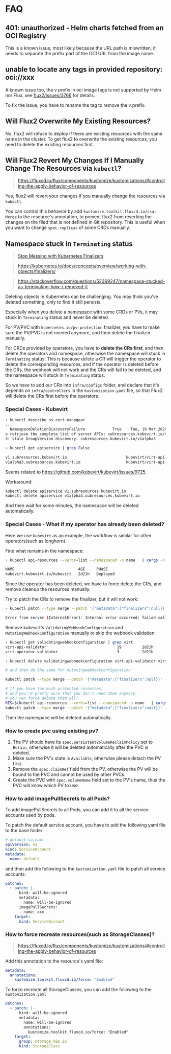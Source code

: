 # FAQ

## 401: unauthorized - Helm charts fetched from an OCI Registry

This is a known issue, most likely because the URL path is miswritten, it needs to
separate the prefix part of the OCI URL from the image name.

## unable to locate any tags in provided repository: oci://xxx

A known issue too, the v prefix in oci image tags is not supported by Helm nor Flux, see
[flux2/issues/3766](https://github.com/fluxcd/flux2/issues/3766) for details.

To fix the issue, you have to rename the tag to remove the v prefix.

## Will Flux2 Overwrite My Existing Resources?

No, flux2 will refuse to deploy if there are existing resources with the same name in the
cluster. To get flux2 to overwrite the existing resources, you need to delete the existing
resources first.

## Will Flux2 Revert My Changes If I Manually Change The Resources via `kubectl`?

> https://fluxcd.io/flux/components/kustomize/kustomizations/#controlling-the-apply-behavior-of-resources

Yes, flux2 will revert your changes if you manually change the resources via `kubectl`.

You can control this behavior by add `kustomize.toolkit.fluxcd.io/ssa: Merge` to the
resource's annotation, to prevent flux2 from reverting the changes on the filed that is
not defined in Git repository. This is useful when you want to change `spec.replicas` of
some CRDs manually.

## Namespace stuck in `Terminating` status

> [Stop Messing with Kubernetes Finalizers](https://martinheinz.dev/blog/74)

> https://kubernetes.io/docs/concepts/overview/working-with-objects/finalizers/

> https://stackoverflow.com/questions/52369247/namespace-stucked-as-terminating-how-i-removed-it

Deleting objects in Kubernetes can be challenging. You may think you’ve deleted something,
only to find it still persists.

Especially when you delete a namespace with some CRDs or PVs, it may stuck in
`Terminating` status and never be deleted.

For PV/PVC with `kubernetes.io/pv-protection` finalizer, you have to make sure the PV/PVC
is not needed anymore, and then delete the finalizer manually.

For CRDs provided by operators, you have to **delete the CRs first**, and then delete the
operators and namespace, otherwise the namespace will stuck in `Terminating` status! This
is because delete a CR will trigger the operator to delete the corresponding resources,
and if the operator is deleted before the CRs, the webhook will not work and the CRs will
fail to be deleted, and the namespace will stuck in `Terminating` status.

So we have to add our CRs into `infra/configs` folder, and declare that it's depends on
`infra/controllers` in the `kustomization.yaml` file, so that Flux2 will delete the CRs
first before the operators.

### Special Cases - Kubevirt

```bash
› kubectl describe ns cert-managear
...
  NamespaceDeletionDiscoveryFailure            True    Tue, 19 Mar 2024 01:12:15 +0800  DiscoveryFailed         Discovery failed for some groups, 2 failing: unable t
o retrieve the complete list of server APIs: subresources.kubevirt.io/v1: stale GroupVersion discovery: subresources.kubevirt.io/v1, subresources.kubevirt.io/v1alpha
3: stale GroupVersion discovery: subresources.kubevirt.io/v1alpha3
```

```bash
› kubectl get apiservice | grep False

v1.subresources.kubevirt.io                          kubevirt/virt-api            False (ServiceNotFound)   2d21h
v1alpha3.subresources.kubevirt.io                    kubevirt/virt-api            False (ServiceNotFound)   2d21h
```

Seems related to <https://github.com/kubevirt/kubevirt/issues/9725>.

Workaround:

```bash
kubectl delete apiservice v1.subresources.kubevirt.io
kubectl delete apiservice v1alpha3.subresources.kubevirt.io
```

And then wait for some minutes, the namespace will be deleted automatically.

### Special Cases - What if my operator has already been deleted?

Here we use `kubevirt` as an example, the workflow is similar for other operators(such as
longhorn).

Find what remains in the namespace:

```bash
› kubectl api-resources --verbs=list --namespaced -o name   | xargs -n 1 kubectl get --show-kind --ignore-not-found -n kubevirt

NAME                            AGE     PHASE
kubevirt.kubevirt.io/kubevirt   2d21h   Deployed
```

Since the operator has been deleted, we have to force delete the CRs, and remove cleanup
the resources manually.

Try to patch the CRs to remove the finalizer, but it will not work:

```bash
› kubectl patch --type merge --patch '{"metadata":{"finalizers":null}}' -n kubevirt kubevirt/kubevirt

Error from server (InternalError): Internal error occurred: failed calling webhook "kubevirt-validator.kubevirt.io": failed to call webhook: Post "https://kubevirt-operator-webhook.kubevirt.svc:443/kubevirt-validate-delete?timeout=10s": service "kubevirt-operator-webhook" not found
```

Remove kubevirt's `ValidatingWebhookConfiguration` and `MutatingWebhookConfiguration`
manually to skip the webhook validation:

```bash
› kubectl get validatingwebhookconfiguration | grep virt
virt-api-validator                               19         2d21h
virt-operator-validator                          3          2d21h

› kubectl delete validatingwebhookconfiguration virt-api-validator virt-operator-validator

# and then do the same for mutatingwebhookconfiguration
```

```bash
kubectl patch --type merge --patch '{"metadata":{"finalizers":null}}' -n kubevirt kubevirt/kubevirt

# If you have too much protected resources,
# and you're pretty sure that you don't need them anymore,
# you can force delete them all:
RES=$(kubectl api-resources --verbs=list --namespaced -o name   | xargs -n 1 kubectl get --show-kind --ignore-not-found -n kubevirt | grep -v NAME | awk '{print $1}')
kubectl patch --type merge --patch '{"metadata":{"finalizers":null}}' -n kubevirt $RES
```

Then the namespace will be deleted automatically.

### How to create pvc using existing pv?

1. The PV should have its `spec.persistentVolumeReclaimPolicy` set to `Retain`, otherwise
   it will be deleted automatically after the PVC is deleted.
1. Make sure the PV's state is `Available`, otherwise please detach the PV first.
1. Remove the `spec.claimRef` field from the PV, otherwise the PV will be bound to the PVC
   and cannot be used by other PVCs.`
1. Create the PVC with `spec.volumeName` field set to the PV's name, thus the PVC will
   know which PV to use.

### How to add imagePullSecrets to all Pods?

To add imagePullSecrets to all Pods, you can add it to all the service accounts used by
pods.

To patch the default service account, you have to add the following yaml file to the base
folder:

```yaml
# default-sa.yaml
apiVersion: v1
kind: ServiceAccount
metadata:
  name: default
```

and then add the following to the `kustomization.yaml` file to patch all service accounts:

```yaml
patches:
  - patch: |-
      kind: will-be-ignored
      metadata:
        name: will-be-ignored
      imagePullSecrets:
      - name: xxx
    target:
      kind: ServiceAccount
```

### How to force recreate resources(such as StorageClasses)?

> https://fluxcd.io/flux/components/kustomize/kustomizations/#controlling-the-apply-behavior-of-resources

Add this annotation to the resource's yaml file:

```yaml
metadata:
  annotations:
    kustomize.toolkit.fluxcd.io/force: "Enabled"
```

To force recreate all StorageClasses, you can add the following to the `kustomization.yaml`

```yaml
patches:
  - patch: |-
      kind: will-be-ignored
      metadata:
        name: will-be-ignored
        annotations:
          kustomize.toolkit.fluxcd.io/force: "Enabled"
    target:
      group: storage.k8s.io
      kind: StorageClass
```

